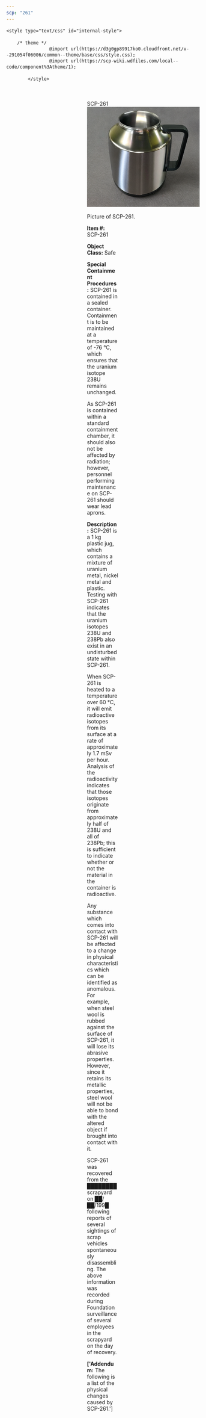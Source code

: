 ```yaml
---
scp: "261"
---
```


<head>
    <title>261 - SCP Foundation</title>
    
    <style type="text/css" id="internal-style">
                
        /* theme */
                    @import url(https://d3g0gp89917ko0.cloudfront.net/v--291054f06006/common--theme/base/css/style.css);
                    @import url(https://scp-wiki.wdfiles.com/local--code/component%3Atheme/1);
            
            </style>
<style>
iframe.scpnet-interwiki-frame { height: 0; }
</style>

</head>

<div id="main-content" style="margin: 50px 206px 20px 215px;">
<div id="action-area-top"></div>
<div id="page-title">SCP-261</div>
<div id="page-content">
<div style="text-align: right;"></div>
<div class="scp-image-block block-right" style="width:300px;"><img src="https://raw.githubusercontent.com/lucmaki/this-scp-does-not-exist/main/imgs/261.png" style="width:300px;" alt="261.jpg" class="image">
<div class="scp-image-caption" style="width:300px;">
<p>Picture of SCP-261.</p>
</div>
</div>
<p><strong>Item #:</strong> SCP-261</p>
<p><strong>Object Class:</strong> Safe</p>
<p><strong>Special Containment Procedures:</strong> SCP-261 is contained in a sealed container. Containment is to be maintained at a temperature of -76 °C, which ensures that the uranium isotope 238U remains unchanged.</p><p>As SCP-261 is contained within a standard containment chamber, it should also not be affected by radiation; however, personnel performing maintenance on SCP-261 should wear lead aprons.</p>
<p><strong>Description:</strong> SCP-261 is a 1 kg plastic jug, which contains a mixture of uranium metal, nickel metal and plastic. Testing with SCP-261 indicates that the uranium isotopes 238U and 238Pb also exist in an undisturbed state within SCP-261.</p><p>When SCP-261 is heated to a temperature over 60 °C, it will emit radioactive isotopes from its surface at a rate of approximately 1.7 mSv per hour. Analysis of the radioactivity indicates that those isotopes originate from approximately half of 238U and all of 238Pb; this is sufficient to indicate whether or not the material in the container is radioactive.</p><p>Any substance which comes into contact with SCP-261 will be affected to a change in physical characteristics which can be identified as anomalous. For example, when steel wool is rubbed against the surface of SCP-261, it will lose its abrasive properties. However, since it retains its metallic properties, steel wool will not be able to bond with the altered object if brought into contact with it.</p><p>SCP-261 was recovered from the ████████ scrapyard on ██/██/199█ following reports of several sightings of scrap vehicles spontaneously disassembling. The above information was recorded during Foundation surveillance of several employees in the scrapyard on the day of recovery.</p>
<p> <strong>['Addendum:</strong> The following is a list of the physical changes caused by SCP-261.']</p>

<div class="footer-wikiwalk-nav">
<div style="text-align: center;">
</div>
</div>
</div>
</div>
</div>